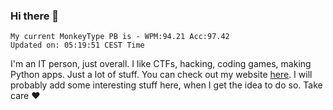 ### Hi there 👋
<!-- PB START -->
```
My current MonkeyType PB is - WPM:94.21 Acc:97.42
Updated on: 05:19:51 CEST Time
```
<!-- PB END -->
I'm an IT person, just overall. I like CTFs, hacking, coding games, making Python apps. Just a lot of stuff.
You can check out my website [here](https://skill3472.github.io/).
I will probably add some interesting stuff here, when I get the idea to do so. Take care ❤️
